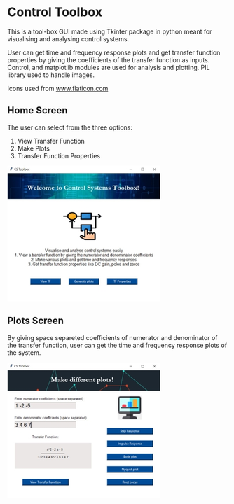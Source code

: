 # Control Toolbox
This is a tool-box GUI made using Tkinter package in python meant for visualising and analysing control systems.

User can get time and frequency response plots and get transfer function properties by giving the coefficients of the transfer function as inputs.
Control, and matplotlib modules are used for analysis and plotting. PIL library used to handle images.

Icons used from www.flaticon.com 

## Home Screen
The user can select from the three options:
  1. View Transfer Function
  2. Make Plots
  3. Transfer Function Properties

![](Images/Main.JPG)

## Plots Screen
By giving space separeted coefficients of numerator and denominator of the transfer function, user can get the time and frequency response plots of the system.

![](Images/Plots.JPG)
